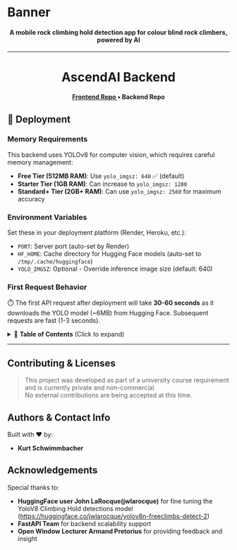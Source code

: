 <h1> Banner </h1>
<h4 align="center"> A mobile rock climbing hold detection app for colour blind rock climbers, powered by AI</h4>

---

<h1 align="center">AscendAI Backend</h1>
<h4 align="center"> <a href=https://github.com/KurtSchwimmbacher/AscendAI.git> Frontend Repo </a> • Backend Repo</h4>

## 🚀 Deployment

### Memory Requirements

This backend uses YOLOv8 for computer vision, which requires careful memory management:

- **Free Tier (512MB RAM)**: Use `yolo_imgsz: 640` ✅ (default)
- **Starter Tier (1GB RAM)**: Can increase to `yolo_imgsz: 1280`
- **Standard+ Tier (2GB+ RAM)**: Can use `yolo_imgsz: 2560` for maximum accuracy

### Environment Variables

Set these in your deployment platform (Render, Heroku, etc.):

- `PORT`: Server port (auto-set by Render)
- `HF_HOME`: Cache directory for Hugging Face models (auto-set to `/tmp/.cache/huggingface`)
- `YOLO_IMGSZ`: Optional - Override inference image size (default: 640)

### First Request Behavior

⏱️ The first API request after deployment will take **30-60 seconds** as it downloads the YOLO model (~6MB) from Hugging Face. Subsequent requests are fast (1-3 seconds).

<details>
<summary>📑 <strong>Table of Contents</strong> (Click to expand)</summary>
</details>

---

## Contributing & Licenses

> This project was developed as part of a university course requirement and is currently private and non-commercial.  
> No external contributions are being accepted at this time.

## Authors & Contact Info

Built with ❤️ by:

- **Kurt Schwimmbacher**

## Acknowledgements

Special thanks to:

- **HuggingFace user John LaRocque(jwlarocque)** for fine tuning the YoloV8 Climbing Hold detections model (https://huggingface.co/jwlarocque/yolov8n-freeclimbs-detect-2)
- **FastAPI Team** for backend scalability support
- **Open Window Lecturer Armand Pretorius** for providing feedback and insight
